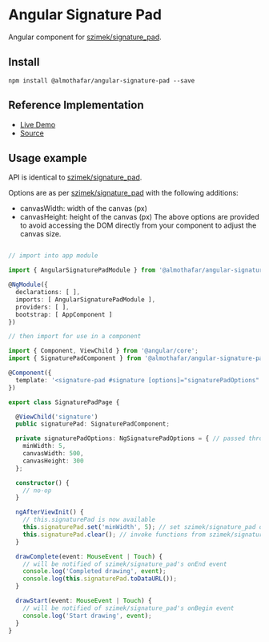 # Angular Signature Pad
Angular component for [szimek/signature_pad](https://www.npmjs.com/package/signature_pad).

## Install
`npm install @almothafar/angular-signature-pad --save`

## Reference Implementation

* [Live Demo](http://lathonez.com/angular2-signaturepad-demo/)
* [Source](https://github.com/lathonez/angular2-signaturepad-demo)

## Usage example

API is identical to [szimek/signature_pad](https://www.npmjs.com/package/signature_pad).

Options are as per [szimek/signature_pad](https://www.npmjs.com/package/signature_pad) with the following additions:
* canvasWidth: width of the canvas (px)
* canvasHeight: height of the canvas (px)
  The above options are provided to avoid accessing the DOM directly from your component to adjust the canvas size.

```typescript

// import into app module

import { AngularSignaturePadModule } from '@almothafar/angular-signature-pad';

@NgModule({
  declarations: [ ],
  imports: [ AngularSignaturePadModule ],
  providers: [ ],
  bootstrap: [ AppComponent ]
})

// then import for use in a component

import { Component, ViewChild } from '@angular/core';
import { SignaturePadComponent } from '@almothafar/angular-signature-pad';

@Component({
  template: '<signature-pad #signature [options]="signaturePadOptions" (drawStart)="drawStart($event)" (drawEnd)="drawComplete($event)"></signature-pad>'
})

export class SignaturePadPage {

  @ViewChild('signature')
  public signaturePad: SignaturePadComponent;

  private signaturePadOptions: NgSignaturePadOptions = { // passed through to szimek/signature_pad constructor
    minWidth: 5,
    canvasWidth: 500,
    canvasHeight: 300
  };

  constructor() {
    // no-op
  }

  ngAfterViewInit() {
    // this.signaturePad is now available
    this.signaturePad.set('minWidth', 5); // set szimek/signature_pad options at runtime
    this.signaturePad.clear(); // invoke functions from szimek/signature_pad API
  }

  drawComplete(event: MouseEvent | Touch) {
    // will be notified of szimek/signature_pad's onEnd event
    console.log('Completed drawing', event);
    console.log(this.signaturePad.toDataURL());
  }

  drawStart(event: MouseEvent | Touch) {
    // will be notified of szimek/signature_pad's onBegin event
    console.log('Start drawing', event);
  }
}
```
